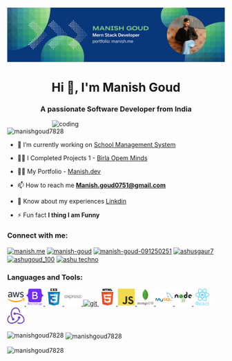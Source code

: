 ![logo](https://github.com/ManishGoud7828/ManishGoud7828/blob/main/Manish%20Goud%20Github%20Banner.png)
<h1 align="center">Hi 👋, I'm Manish Goud</h1>
<h3 align="center">A passionate Software Developer from India</h3>
<img align="right" alt="coding" width="400" src="https://user-images.githubusercontent.com/55389276/140866485-8fb1c876-9a8f-4d6a-98dc-08c4981eaf70.gif" >

<p align="left"> <img src="https://komarev.com/ghpvc/?username=manishgoud7828&label=Profile%20views&color=0e75b6&style=flat" alt="manishgoud7828" /> </p>

- 🔭 I’m currently working on [School Management System](https://www.stpaulsgwalior.com)

- 👨‍🏭 I Completed Projects 1 - [Birla Opem Minds](https://www.birlaopenmindsgwalior.com/)

- 👨‍💻 My Portfolio - [Manish.dev](https://manishgouddev.netlify.app/)

- 📫 How to reach me **Manish.goud0751@gmail.com**

- 📄 Know about my experiences [Linkdin](https://www.linkedin.com/in/manish-goud-091250251/)

- ⚡ Fun fact **I thing I am Funny**

<h3 align="left">Connect with me:</h3>
<p align="left">
<a href="https://dev.to/manish.me" target="blank"><img align="center" src="https://raw.githubusercontent.com/rahuldkjain/github-profile-readme-generator/master/src/images/icons/Social/devto.svg" alt="manish.me" height="30" width="40" /></a>
<a href="https://twitter.com/manish-goud" target="blank"><img align="center" src="https://raw.githubusercontent.com/rahuldkjain/github-profile-readme-generator/master/src/images/icons/Social/twitter.svg" alt="manish-goud" height="30" width="40" /></a>
<a href="https://linkedin.com/in/manish-goud-091250251" target="blank"><img align="center" src="https://raw.githubusercontent.com/rahuldkjain/github-profile-readme-generator/master/src/images/icons/Social/linked-in-alt.svg" alt="manish-goud-091250251" height="30" width="40" /></a>
<a href="https://fb.com/ashusgaur7" target="blank"><img align="center" src="https://raw.githubusercontent.com/rahuldkjain/github-profile-readme-generator/master/src/images/icons/Social/facebook.svg" alt="ashusgaur7" height="30" width="40" /></a>
<a href="https://instagram.com/ashugoud_100" target="blank"><img align="center" src="https://raw.githubusercontent.com/rahuldkjain/github-profile-readme-generator/master/src/images/icons/Social/instagram.svg" alt="ashugoud_100" height="30" width="40" /></a>
<a href="https://www.youtube.com/c/ashu techno" target="blank"><img align="center" src="https://raw.githubusercontent.com/rahuldkjain/github-profile-readme-generator/master/src/images/icons/Social/youtube.svg" alt="ashu techno" height="30" width="40" /></a>
</p>

<h3 align="left">Languages and Tools:</h3>
<p align="left"> <a href="https://aws.amazon.com" target="_blank" rel="noreferrer"> <img src="https://raw.githubusercontent.com/devicons/devicon/master/icons/amazonwebservices/amazonwebservices-original-wordmark.svg" alt="aws" width="40" height="40"/> </a> <a href="https://getbootstrap.com" target="_blank" rel="noreferrer"> <img src="https://raw.githubusercontent.com/devicons/devicon/master/icons/bootstrap/bootstrap-plain-wordmark.svg" alt="bootstrap" width="40" height="40"/> </a> <a href="https://www.w3schools.com/css/" target="_blank" rel="noreferrer"> <img src="https://raw.githubusercontent.com/devicons/devicon/master/icons/css3/css3-original-wordmark.svg" alt="css3" width="40" height="40"/> </a> <a href="https://expressjs.com" target="_blank" rel="noreferrer"> <img src="https://raw.githubusercontent.com/devicons/devicon/master/icons/express/express-original-wordmark.svg" alt="express" width="40" height="40"/> </a> <a href="https://git-scm.com/" target="_blank" rel="noreferrer"> <img src="https://www.vectorlogo.zone/logos/git-scm/git-scm-icon.svg" alt="git" width="40" height="40"/> </a> <a href="https://www.w3.org/html/" target="_blank" rel="noreferrer"> <img src="https://raw.githubusercontent.com/devicons/devicon/master/icons/html5/html5-original-wordmark.svg" alt="html5" width="40" height="40"/> </a> <a href="https://developer.mozilla.org/en-US/docs/Web/JavaScript" target="_blank" rel="noreferrer"> <img src="https://raw.githubusercontent.com/devicons/devicon/master/icons/javascript/javascript-original.svg" alt="javascript" width="40" height="40"/> </a> <a href="https://www.mongodb.com/" target="_blank" rel="noreferrer"> <img src="https://raw.githubusercontent.com/devicons/devicon/master/icons/mongodb/mongodb-original-wordmark.svg" alt="mongodb" width="40" height="40"/> </a> <a href="https://www.mysql.com/" target="_blank" rel="noreferrer"> <img src="https://raw.githubusercontent.com/devicons/devicon/master/icons/mysql/mysql-original-wordmark.svg" alt="mysql" width="40" height="40"/> </a> <a href="https://nodejs.org" target="_blank" rel="noreferrer"> <img src="https://raw.githubusercontent.com/devicons/devicon/master/icons/nodejs/nodejs-original-wordmark.svg" alt="nodejs" width="40" height="40"/> </a> <a href="https://reactjs.org/" target="_blank" rel="noreferrer"> <img src="https://raw.githubusercontent.com/devicons/devicon/master/icons/react/react-original-wordmark.svg" alt="react" width="40" height="40"/> </a> <a href="https://redux.js.org" target="_blank" rel="noreferrer"> <img src="https://raw.githubusercontent.com/devicons/devicon/master/icons/redux/redux-original.svg" alt="redux" width="40" height="40"/> </a> </p>

<p><img align="left" src="https://github-readme-stats.vercel.app/api/top-langs?username=manishgoud7828&show_icons=true&locale=en&layout=compact" alt="manishgoud7828" /></p>

<p>&nbsp;<img align="center" src="https://github-readme-stats.vercel.app/api?username=manishgoud7828&show_icons=true&locale=en" alt="manishgoud7828" /></p>

<p><img align="center" src="https://github-readme-streak-stats.herokuapp.com/?user=manishgoud7828&" alt="manishgoud7828" /></p>
